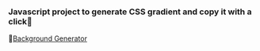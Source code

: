 ### Javascript project to generate CSS gradient and copy it with a click🙂
🔗[Background Generator](https://jatin-7.github.io/gradient-generator/)
